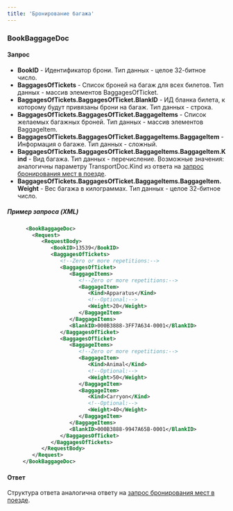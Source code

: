 ```yaml
---
title: 'Бронирование багажа'
---
```


### BookBaggageDoc

#### Запрос

-   **BookID** - Идентификатор брони. Тип данных - целое 32-битное число.
-   **BaggagesOfTickets** - Список броней на багаж для всех билетов. Тип данных - массив элементов BaggagesOfTicket.
-   **BaggagesOfTickets.BaggagesOfTicket.BlankID** - ИД бланка билета, к которому будут привязаны брони на багаж. Тип данных - строка.
-   **BaggagesOfTickets.BaggagesOfTicket.BaggageItems** - Список желаемых багажных броней. Тип данных - массив элементов BaggageItem.
-   **BaggagesOfTickets.BaggagesOfTicket.BaggageItems.BaggageItem** - Информация о багаже. Тип данных - сложный.
-   **BaggagesOfTickets.BaggagesOfTicket.BaggageItems.BaggageItem.Kind** - Вид багажа. Тип данных - перечисление. Возможные значения: аналогичны параметру TransportDoc.Kind из ответа на [запрос бронирования мест в поезде](/trains/trains_stages/booktrain).
-   **BaggagesOfTickets.BaggagesOfTicket.BaggageItems.BaggageItem.Weight** - Вес багажа в килограммах. Тип данных - целое 32-битное число.

##### Пример запроса (XML)
```xml
      <BookBaggageDoc>
        <Request>
           <RequestBody>
              <BookID>13539</BookID>
              <BaggagesOfTickets>
                 <!--Zero or more repetitions:-->
                 <BaggagesOfTicket>
                    <BaggageItems>
                       <!--Zero or more repetitions:-->
                       <BaggageItem>
                          <Kind>Apparatus</Kind>
                          <!--Optional:-->
                          <Weight>20</Weight>
                       </BaggageItem>
                    </BaggageItems>
                    <BlankID>000B3888-3FF7A634-0001</BlankID>
                 </BaggagesOfTicket>
                 <BaggagesOfTicket>
                    <BaggageItems>
                       <!--Zero or more repetitions:-->
                       <BaggageItem>
                          <Kind>Animal</Kind>
                          <!--Optional:-->
                          <Weight>50</Weight>
                       </BaggageItem>
                       <BaggageItem>
                          <Kind>Carryon</Kind>
                          <!--Optional:-->
                          <Weight>40</Weight>
                       </BaggageItem>
                    </BaggageItems>
                    <BlankID>000B3888-9947A65B-0001</BlankID>
                 </BaggagesOfTicket>
              </BaggagesOfTickets>
           </RequestBody>
        </Request>
     </BookBaggageDoc>
```

#### Ответ

Структура ответа аналогична ответу на [запрос бронирования мест в поезде](/trains/trains_stages/booktrain).
